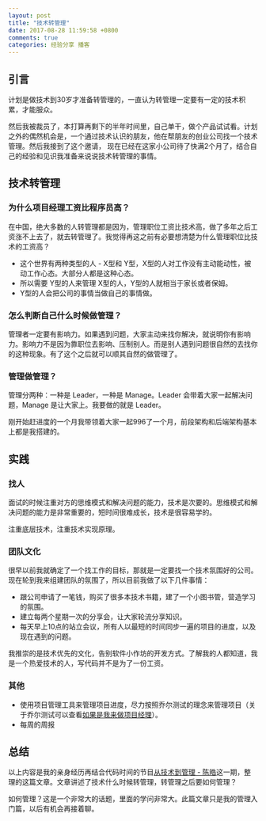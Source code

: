```yaml
---
layout: post
title: "技术转管理"
date: 2017-08-28 11:59:58 +0800
comments: true
categories: 经验分享 播客
---
```


## 引言

计划是做技术到30岁才准备转管理的，一直认为转管理一定要有一定的技术积累，才能服众。

然后我被裁员了，本打算再剩下的半年时间里，自己单干，做个产品试试看。计划之外的偶然机会是，一个通过技术认识的朋友，他在帮朋友的创业公司找一个技术管理。然后我接到了这个邀请，
现在已经在这家小公司待了快满2个月了，结合自己的经验和见识我准备来说说技术转管理的事情。

## 技术转管理

### 为什么项目经理工资比程序员高？

在中国，绝大多数的人转管理都是因为，管理职位工资比技术高，做了多年之后工资涨不上去了，就去转管理了。我觉得再这之前有必要想清楚为什么管理职位比技术的工资高？

- 这个世界有两种类型的人 -  X型和 Y型，X型的人对工作没有主动能动性，被动工作心态。大部分人都是这种心态。
- 所以需要 Y型的人来管理 X型的人，Y型的人就相当于家长或者保姆。
- Y型的人会把公司的事情当做自己的事情做。

<!--more-->

### 怎么判断自己什么时候做管理？

管理者一定要有影响力。如果遇到问题，大家主动来找你解决，就说明你有影响力。影响力不是因为靠职位去影响、压制别人。而是别人遇到问题很自然的去找你的这种现象。有了这个之后就可以顺其自然的做管理了。

### 管理做管理？

管理分两种：一种是 Leader，一种是 Manage。Leader 会带着大家一起解决问题，Manage 是让大家上。我要做的就是 Leader。

刚开始赶进度的一个月我带领着大家一起996了一个月，前段架构和后端架构基本上都是我搭建的。


## 实践

### 找人

面试的时候注重对方的思维模式和解决问题的能力，技术是次要的。思维模式和解决问题的能力是非常重要的，短时间很难成长，技术是很容易学的。

注重底层技术，注重技术实现原理。

### 团队文化

很早以前我就确定了一个找工作的目标，那就是一定要找一个技术氛围好的公司。现在轮到我来组建团队的氛围了，所以目前我做了以下几件事情：

- 跟公司申请了一笔钱，购买了很多本技术书籍，建了一个小图书管，营造学习的氛围。
- 建立每两个星期一次的分享会，让大家轮流分享知识。
- 每天早上10点的站立会议，所有人以最短的时间同步一遍的项目的进度，以及现在遇到的问题。

我推崇的是技术优先的文化，告别软件小作坊的开发方式。了解我的人都知道，我是一个热爱技术的人，写代码并不是为了一份工资。

### 其他

- 使用项目管理工具来管理项目进度，尽力按照乔尔测试的理念来管理项目（关于乔尔测试可以查看[如果是我来做项目经理](http://blog.forecho.com/if-I-was-a-project-manager.html)）。
- 每周的周报

## 总结

 以上内容是我的亲身经历再结合代码时间的节目[从技术到管理 - 陈皓](http://codetimecn.com/episodes/manager)这一期，整理的这篇文章。文章讲述了技术什么时候转管理，转管理之后要如何管理？

如何管理？这是一个非常大的话题，里面的学问非常大。此篇文章只是我的管理入门篇，以后有机会再接着聊。